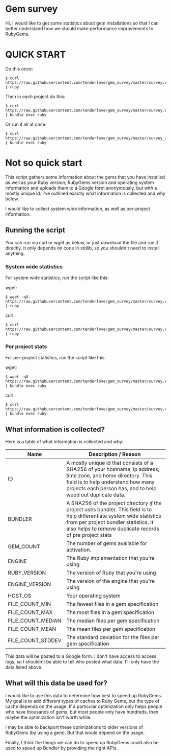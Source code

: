 # Gem survey

Hi, I would like to get some statistics about gem installations so that I can better understand how we should make performance improvements to RubyGems.

# QUICK START

Do this once:

```
$ curl https://raw.githubusercontent.com/tenderlove/gem_survey/master/survey.rb | ruby
```

Then in each project do this:

```
$ curl https://raw.githubusercontent.com/tenderlove/gem_survey/master/survey.rb | bundle exec ruby
```

Or run it all at once:

```
$ curl https://raw.githubusercontent.com/tenderlove/gem_survey/master/survey_all.rb | bundle exec ruby
```

# Not so quick start

This script gathers some information about the gems that you have installed as well as your Ruby version, RubyGems version and operating system information and uploads them to a Google form anonymously, but with a mostly unique id.  I've outlined exactly what information is collected and why below.

I would like to collect system wide information, as well as per-project information.

## Running the script

You can run via curl or wget as below, or just download the file and run it directly.  It only depends on code in stdlib, so you shouldn't need to install anything.

### System wide statistics

For system wide statistics, run the script like this:

wget:

```
$ wget -qO- https://raw.githubusercontent.com/tenderlove/gem_survey/master/survey.rb | ruby 
```

curl:

```
$ curl https://raw.githubusercontent.com/tenderlove/gem_survey/master/survey.rb | ruby
```

### Per project stats

For per-project statistics, run the script like this:

wget:

```
$ wget -qO- https://raw.githubusercontent.com/tenderlove/gem_survey/master/survey.rb | bundle exec ruby 
```

curl:

```
$ curl https://raw.githubusercontent.com/tenderlove/gem_survey/master/survey.rb | bundle exec ruby
```
## What information is collected?

Here is a table of what information is collected and why:

| Name | Description / Reason |
|------|-------------|
| ID   | A mostly unique id that consists of a SHA256 of your hostname, ip address, time zone, and home directory. This field is to help understand how many projects each person has, and to help weed out duplicate data.|
| BUNDLER | A SHA256 of the project directory *if* the project uses bundler. This field is to help differentiate system wide statistics from per project bundler statistics. It also helps to remove duplicate records of pre project stats |
| GEM_COUNT | The number of gems available for activation. |
| ENGINE | The Ruby implementation that you're using |
| RUBY_VERSION | The version of Ruby that you're using |
| ENGINE_VERSION | The version of the engine that you're using |
| HOST_OS | Your operating system |
| FILE_COUNT_MIN | The fewest files in a gem specification |
| FILE_COUNT_MAX | The most files in a gem specification |
| FILE_COUNT_MEDIAN | The median files per gem specification |
| FILE_COUNT_MEAN | The mean files per gem specification |
| FILE_COUNT_STDDEV | The standard deviation for the files per gem specification |

This data will be posted to a Google form.  I don't have access to access logs, so I shouldn't be able to tell who posted what data.  I'll only have the data listed above.

## What will this data be used for?

I would like to use this data to determine how best to speed up RubyGems.  My goal is to add different types of caches to Ruby Gems, but the type of cache depends on the usage.  If a particular optimization only helps people who have thousands of gems, but *most* people only have hundreds, then maybe the optimization isn't worth while.

I may be able to backport these optimizations to older versions of RubyGems (by using a gem).  But that would depend on the usage.

Finally, I think the things we can do to speed up RubyGems could also be used to speed up Bundler by providing the right APIs.
